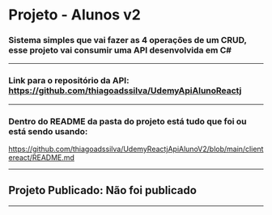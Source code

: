 # Projeto - Alunos v2

### Sistema simples que vai fazer as 4 operações de um CRUD, esse projeto vai consumir uma API desenvolvida em C#

<hr>

### Link para o repositório da API: https://github.com/thiagoadssilva/UdemyApiAlunoReactj

<hr>

### Dentro do <b>README</b> da pasta do projeto está tudo que foi ou está sendo usando:

https://github.com/thiagoadssilva/UdemyReactjApiAlunoV2/blob/main/clientereact/README.md

<hr>

## Projeto Publicado: Não foi publicado

<hr>

